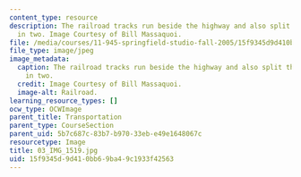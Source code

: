 ```yaml
---
content_type: resource
description: The railroad tracks run beside the highway and also split the North End
  in two. Image Courtesy of Bill Massaquoi.
file: /media/courses/11-945-springfield-studio-fall-2005/15f9345d9d410bb69ba49c1933f42563_03_IMG_1519.jpg
file_type: image/jpeg
image_metadata:
  caption: The railroad tracks run beside the highway and also split the North End
    in two.
  credit: Image Courtesy of Bill Massaquoi.
  image-alt: Railroad.
learning_resource_types: []
ocw_type: OCWImage
parent_title: Transportation
parent_type: CourseSection
parent_uid: 5b7c687c-83b7-b970-33eb-e49e1648067c
resourcetype: Image
title: 03_IMG_1519.jpg
uid: 15f9345d-9d41-0bb6-9ba4-9c1933f42563
---
```

